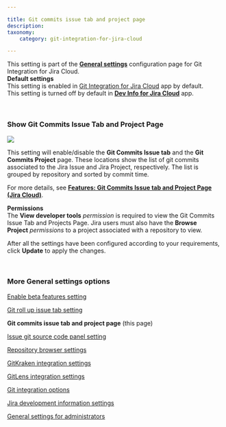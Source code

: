 ```yaml
---

title: Git commits issue tab and project page
description:
taxonomy:
    category: git-integration-for-jira-cloud

---
```


<!-- GENERAL SETTING -->

<div class="bbb-callout bbb--info">
    <div class="irow">
    <div class="ilogobox">
        <span class="logoimg"></span>
    </div>
    <div class="imsgbox">
        This setting is part of the <a href="/git-integration-for-jira-cloud/general-settings-gij-cloud"><b>General settings</b></a> configuration page for Git Integration for Jira Cloud.
    </div>
    </div>
</div>

<div class="bbb-callout bbb--tip">
    <div class="irow">
    <div class="ilogobox">
        <span class="logoimg"></span>
    </div>
    <div class="imsgbox">
        <b>Default settings</b><br>
        This setting is enabled in <a href="https://marketplace.atlassian.com/apps/4984/git-integration-for-jira?tab=overview&hosting=cloud" target="_blank">Git Integration for Jira Cloud</a> app by default.<br>
        This setting is turned off by default in <a href="https://marketplace.atlassian.com/apps/1219270/dev-info-for-jira?hosting=cloud&tab=overview" target="_blank"><b>Dev Info for Jira Cloud</b></a> app.
    </div>
    </div>
</div>

&nbsp;

### Show Git Commits Issue Tab and Project Page

![](/wp-content/uploads/gij-gitcloud-gencfg-show-git-commits-issue-proj-tab-1455.png)

This setting will enable/disable the **Git Commits Issue tab** and the **Git Commits Project** page. These locations show the list of git commits associated to the Jira Issue and Jira Project, respectively. The list is grouped by repository and sorted by commit time.

For more details, see [**Features: Git Commits Issue tab and Project Page (Jira Cloud)**](/git-integration-for-jira-cloud/git-commits-issue-tab-and-project-page-gij-cloud).

<div class="bbb-callout bbb--alert">
    <div class="irow">
    <div class="ilogobox">
        <span class="logoimg"></span>
    </div>
    <div class="imsgbox">
        <b>Permissions</b><br>
        The <b>View developer tools</b> <i>permission</i> is required to view the Git Commits Issue Tab and Projects Page. Jira users must also have the <b>Browse Project</b> <i>permissions</i> to a project associated with a repository to view.
    </div>
    </div>
</div>

After all the settings have been configured according to your requirements, click **Update** to apply the changes.

&nbsp;

### More General settings options

[Enable beta features setting](/git-integration-for-jira-cloud/enable-beta-features-setting-gij-cloud)

[Git roll up issue tab setting](/git-integration-for-jira-cloud/git-roll-up-issue-tab-setting-gij-cloud)

**Git commits issue tab and project page** (this page)

[Issue git source code panel setting](/git-integration-for-jira-cloud/issue-git-source-code-panel-setting-gij-cloud)

[Repository browser settings](/git-integration-for-jira-cloud/repository-browser-settings-gij-cloud)

[GitKraken integration settings](/git-integration-for-jira-cloud/gitkraken-integration-settings-gij-cloud)

[GitLens integration settings](/git-integration-for-jira-cloud/gitlens-integration-settings-gij-cloud)

[Git integration options](/git-integration-for-jira-cloud/git-integration-options-gij-cloud)

[Jira development information settings](/git-integration-for-jira-cloud/jira-development-information-settings-gij-cloud)

[General settings for administrators](/git-integration-for-jira-cloud/general-settings-for-administrators-gij-cloud)


